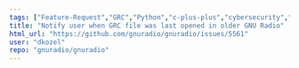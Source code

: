 ```yaml
---
tags: ["Feature-Request","GRC","Python","c-plus-plus","cybersecurity","dsp","gnu","gnuradio","hacktoberfest","help-wanted","python","radio","sdr","wireless"]
title: "Notify user when GRC file was last opened in older GNU Radio"
html_url: "https://github.com/gnuradio/gnuradio/issues/5561"
user: "dkozel"
repo: "gnuradio/gnuradio"
---
```


